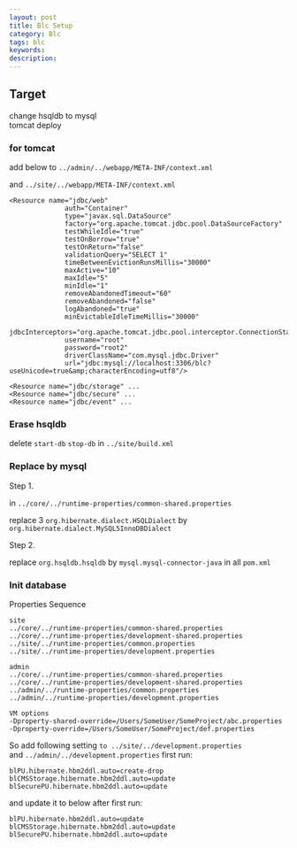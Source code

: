 ```yaml
---
layout: post
title: Blc Setup
category: Blc
tags: blc
keywords:
description:
---
```


## Target  
  
change hsqldb to mysql  
tomcat deploy  
  
### for tomcat  
  
add below to `../admin/../webapp/META-INF/context.xml`  
  
and `../site/../webapp/META-INF/context.xml`  
  
```
<Resource name="jdbc/web"
              auth="Container"
              type="javax.sql.DataSource"
              factory="org.apache.tomcat.jdbc.pool.DataSourceFactory"
              testWhileIdle="true"
              testOnBorrow="true"
              testOnReturn="false"
              validationQuery="SELECT 1"
              timeBetweenEvictionRunsMillis="30000"
              maxActive="10"
              maxIdle="5"
              minIdle="1"
              removeAbandonedTimeout="60"
              removeAbandoned="false"
              logAbandoned="true"
              minEvictableIdleTimeMillis="30000"
              jdbcInterceptors="org.apache.tomcat.jdbc.pool.interceptor.ConnectionState;org.apache.tomcat.jdbc.pool.interceptor.StatementFinalizer"
              username="root"
              password="root2"
              driverClassName="com.mysql.jdbc.Driver"
              url="jdbc:mysql://localhost:3306/blc?useUnicode=true&amp;characterEncoding=utf8"/>
  
<Resource name="jdbc/storage" ...
<Resource name="jdbc/secure" ...
<Resource name="jdbc/event" ...
```
  
### Erase hsqldb  
  
delete `start-db` `stop-db` in `../site/build.xml`  

### Replace by mysql  
  
Step 1.  
  
in `../core/../runtime-properties/common-shared.properties`  
  
replace 3 `org.hibernate.dialect.HSQLDialect` by `org.hibernate.dialect.MySQL5InnoDBDialect`  
  
Step 2.  
  
replace `org.hsqldb.hsqldb` by `mysql.mysql-connector-java` in all `pom.xml`  
  
### Init database  
  
Properties Sequence  
  
```
site  
../core/../runtime-properties/common-shared.properties  
../core/../runtime-properties/development-shared.properties  
../site/../runtime-properties/common.properties  
../site/../runtime-properties/development.properties  
  
admin  
../core/../runtime-properties/common-shared.properties  
../core/../runtime-properties/development-shared.properties  
../admin/../runtime-properties/common.properties  
../admin/../runtime-properties/development.properties  
  
VM options  
-Dproperty-shared-override=/Users/SomeUser/SomeProject/abc.properties  
-Dproperty-override=/Users/SomeUser/SomeProject/def.properties  
```

So add following setting `to ../site/../development.properties`  
and `../admin/../development.properties` first run:  
  
```
blPU.hibernate.hbm2ddl.auto=create-drop  
blCMSStorage.hibernate.hbm2ddl.auto=update  
blSecurePU.hibernate.hbm2ddl.auto=update  
```
  
and update it to below after first run:  
  
```
blPU.hibernate.hbm2ddl.auto=update  
blCMSStorage.hibernate.hbm2ddl.auto=update  
blSecurePU.hibernate.hbm2ddl.auto=update  
```
